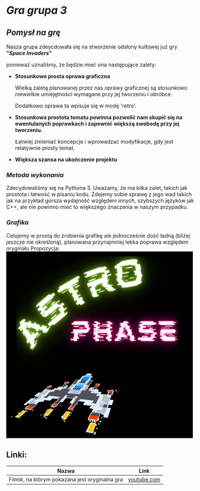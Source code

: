 # ***Gra grupa 3***

## ***Pomysł na grę***

Nasza grupa zdeycdowała się na stworzenie odsłony kultowej już gry **"*Space Invaders*"**

ponieważ uznaliśmy, że będzie mieć ona następujące zalety: 
*  **Stosunkowo prosta oprawa graficzna**

    Wielką zaletą planowanej przez nas oprawy graficznej są stosunkowo niewielkie umiejętności wymagane przy jej tworzeniu i obróbce.

    Dodatkowo oprawa ta wpisuje się w modę 'retro'.

*   **Stosunkowa prostota tematu powinna pozwolić nam skupić się na ewentulanych poprawkach i zapewnić większą swobodę przy jej tworzeniu.**

    Łatwiej zmieniać koncepcje i wprowadzać modyfikacje, gdy jest relatywnie prosty temat.

*   **Większa szansa na ukończenie projektu**


### ***Metoda wykonania***

Zdecydowaliśmy się na Pythona 3. Uważamy, że ma kilka zalet, takich jak prostota i łatwość w pisaniu kodu. Zdejemy sobie sprawę z jego wad takich jak na przykład gorsza wydajność względem innych, szybszych języków jak C++, ale nie powinno mieć to większego znaczenia w naszym przypadku.

### ***Grafika*** 
Celujemy w prostą do zrobienia grafikę ale jednocześnie dość ładną (bliżej jeszcze nie określoną), planowana przynajmniej lekka poprawa względem oryginału
Propozycja:
![Logo AstroPhase](/AstroPhase.png "AstroPhase")

## **Linki:**

| Nazwa | Link |
|:--:|:--:|
|Filmik, na którym pokazana jest oryginalna gra| [youtube.com]() |
